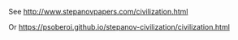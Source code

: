 See http://www.stepanovpapers.com/civilization.html

Or https://psoberoi.github.io/stepanov-civilization/civilization.html


